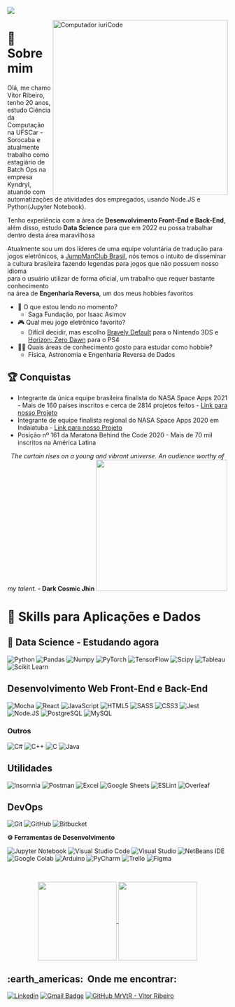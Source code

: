 ![](https://komarev.com/ghpvc/?username=MrVtR&color=006bed)

<img src="https://raw.githubusercontent.com/MicaelliMedeiros/micaellimedeiros/master/image/computer-illustration.png" min-width="400px" max-width="400px" width="400px" align="right" alt="Computador iuriCode">

# :rocket: Sobre mim
<p align="left"> 
  Olá, me chamo Vítor Ribeiro, tenho 20 anos, estudo Ciência da Computação na UFSCar - Sorocaba e atualmente trabalho como estagiário de Batch Ops na empresa Kyndryl, atuando com automatizações de atividades dos empregados, usando Node.JS e Python(Jupyter Notebook). </p>
 <p>
 Tenho experiência com a área de <b>Desenvolvimento Front-End e Back-End</b>, além disso, estudo <b>Data Science</b> para que em 2022 eu possa trabalhar dentro desta área maravilhosa
</p>
<p>
  Atualmente sou um dos líderes de uma equipe voluntária de tradução para jogos eletrônicos, a <a href="https://www.jumpmanclubbrasil.com.br">JumpManClub Brasil</a>, nós temos o intuito de disseminar a cultura brasileira fazendo legendas para jogos que não possuem nosso idioma</br>para o usuário utilizar de forma oficial, um trabalho que requer bastante conhecimento</br>na área de <b>Engenharia Reversa</b>, um dos meus hobbies favoritos
  </p>
  <p>

  - :closed_book: O que estou lendo no momento?
    - Saga Fundação, por Isaac Asimov
  - :video_game: Qual meu jogo eletrônico favorito?
    - Difícil decidir, mas escolho [Bravely Default](https://www.youtube.com/watch?v=voh6NEpwEVY) para o Nintendo 3DS e [Horizon: Zero Dawn](https://www.youtube.com/watch?v=u4-FCsiF5x4) para o PS4
  - :scientist: Quais áreas de conhecimento gosto para estudar como hobbie?
    - Física, Astronomia e Engenharia Reversa de Dados
  
## :trophy: Conquistas 
- Integrante da única equipe brasileira finalista do NASA Space Apps 2021 - Mais de 160 países inscritos e cerca de 2814 projetos feitos - [Link para nosso Projeto](https://2021.spaceappschallenge.org/challenges/statements/warning-things-are-heating-up/teams/make-it-cool/project)
- Integrante de equipe finalista regional do NASA Space Apps 2020 em Indaiatuba - [Link para nosso Projeto](https://2020.spaceappschallenge.org/challenges/connect/can-you-hear-me-now/teams/minnoctlevis/project)
- Posição nº 161 da Maratona Behind the Code 2020 - Mais de 70 mil inscritos na América Latina

<div align="center">
<i>The curtain rises on a young and vibrant universe. An audience worthy of my talent.</i>
<b>- Dark Cosmic Jhin</b>
<img src="https://github.com/MrVtR/MrVtR/blob/main/images/LeadingGrizzledAoudad.gif" height="300">
</div>

# :open_book: **Skills para Aplicações e Dados**

## :robot: **Data Science - Estudando agora**
  ![Python](https://img.shields.io/badge/Python-3776AB?style=style=flat&logo=python&logoColor=white)
  ![Pandas](https://img.shields.io/badge/Pandas-2C2D72?style=flat&logo=pandas&logoColor=white)
  ![Numpy](https://img.shields.io/badge/Numpy-777BB4?style=flat&logo=numpy&logoColor=white)
  ![PyTorch](https://img.shields.io/badge/PyTorch-EE4C2C?style=flat&logo=PyTorch&logoColor=white)
  ![TensorFlow](https://img.shields.io/badge/TensorFlow-FF6F00?style=flat&logo=tensorflow&logoColor=white)
  ![Scipy](https://img.shields.io/badge/SciPy-654FF0?style=flat&logo=SciPy&logoColor=white)
  ![Tableau](https://img.shields.io/badge/Tableau-E97627?style=flat&logo=Tableau&logoColor=white)
  ![Scikit Learn](https://img.shields.io/badge/scikit_learn-F7931E?style=flat&logo=scikit-learn&logoColor=white)
  
## **Desenvolvimento Web Front-End e Back-End**
  ![Mocha](https://img.shields.io/badge/-mocha-%238D6748?style=flat&logo=mocha&logoColor=white)
  ![React](https://img.shields.io/badge/-React-333333?style=flat&logo=react)
  ![JavaScript](https://img.shields.io/badge/-JavaScript-333333?style=flat&logo=javascript)
  ![HTML5](https://img.shields.io/badge/-HTML5-333333?style=flat&logo=HTML5)
  ![SASS](https://img.shields.io/badge/Sass-CC6699?style=style=flat&logo=sass&logoColor=white)
  ![CSS3](https://img.shields.io/badge/CSS3-1572B6?style=style=flat&logo=css3&logoColor=white)
  ![Jest](https://img.shields.io/badge/-Jest-333333?style=flat&logo=jest)
  ![Node.JS](https://img.shields.io/badge/Node.js-43853D?style=flat&logo=node.js&logoColor=white)
  ![PostgreSQL](https://img.shields.io/badge/PostgreSQL-316192?style=flat&logo=postgresql&logoColor=white)
  ![MySQL](https://img.shields.io/badge/MySQL-005C84?style=flat&logo=mysql&logoColor=white)
  
### **Outros**
  ![C#](https://img.shields.io/badge/C%23-239120?style=style=flat&logo=c-sharp&logoColor=white)
  ![C++](https://img.shields.io/badge/-C++-333333?style=flat&logo=C%2B%2B&logoColor=00599C)
  ![C](https://img.shields.io/badge/C-00599C?style=flat&logo=c&logoColor=white)
  ![Java](https://img.shields.io/badge/-Java-333333?style=flat&logo=Java&logoColor=007396)
  
## **Utilidades**

  ![Insomnia](https://img.shields.io/badge/-Insomnia-333333?style=flat&logo=insomnia)
  ![Postman](https://img.shields.io/badge/-Postman-333333?style=flat&logo=postman)
  ![Excel](https://img.shields.io/badge/Microsoft_Excel-217346?style=flat&logo=microsoft-excel&logoColor=white)
  ![Google Sheets](https://img.shields.io/badge/Google%20Sheets-34A853?style=flat&logo=google-sheets&logoColor=white)
  ![ESLint](https://img.shields.io/badge/eslint-3A33D1?style=flat&logo=eslint&logoColor=white)
  ![Overleaf](https://img.shields.io/badge/Overleaf-47A141?style=flat&logo=Overleaf&logoColor=white)

## **DevOps**

  ![Git](https://img.shields.io/badge/-Git-333333?style=flat&logo=git)
  ![GitHub](https://img.shields.io/badge/-GitHub-333333?style=flat&logo=github)
  ![Bitbucket](https://img.shields.io/badge/-Bitbucket-333333?style=flat&logo=bitbucket)

**:gear: Ferramentas de Desenvolvimento**

  ![Jupyter Notebook](https://img.shields.io/badge/jupyter-%23FA0F00.svg?style=flat&logo=jupyter&logoColor=white)
  ![Visual Studio Code](https://img.shields.io/badge/-Visual%20Studio%20Code-333333?style=flat&logo=visual-studio-code&logoColor=007ACC)
  ![Visual Studio](https://img.shields.io/badge/Visual_Studio-5C2D91?style=flat&logo=visual%20studio&logoColor=white)
  ![NetBeans IDE](https://img.shields.io/badge/NetBeansIDE-1B6AC6.svg?style=flat&logo=apache-netbeans-ide&logoColor=white)
  ![Google Colab](https://img.shields.io/badge/Colab-F9AB00?style=flat&logo=googlecolab&color=525252)
  ![Arduino](https://img.shields.io/badge/Arduino_IDE-00979D?style=flat&logo=arduino&logoColor=white)
  ![PyCharm](https://img.shields.io/badge/PyCharm-000000.svg?&style=flat&logo=PyCharm&logoColor=white)
  ![Trello](https://img.shields.io/badge/-Trello-333333?style=flat&logo=trello&logoColor=007ACC)
  ![Figma](https://img.shields.io/badge/-Figma-333333?style=flat&logo=figma&logoColor=007ACC)

<br/>

<p align="center">
<a href="https://github.com/MrVtR">
  <img align="center" height="180em" src="https://github-readme-stats.vercel.app/api?username=MrVtR&count_private=true&show_icons=true&theme=synthwave" />
</a>
<a href="https://github.com/MrVtR">
  <img align="center" height="180em" src="https://github-readme-stats.vercel.app/api/top-langs/?username=MrVtR&langs_count=8&layout=compact" />
</a>
</p

<br/>

<h2> :earth_americas: &nbsp;Onde me encontrar: </h2> 

[![Linkedin](https://img.shields.io/badge/-Linkedin-blue?style=flat-square&logo=Linkedin&logoColor=white&link=https://www.linkedin.com/in/vítor-ribeiro/)](https://www.linkedin.com/in/vítor-ribeiro/)
[![Gmail Badge](https://img.shields.io/badge/-Gmail-FF0000?style=flat-square&labelColor=FF0000&logo=gmail&logoColor=white)](mailto:vitor.ribeiro0803@gmail.com)
[![GitHub MrVtR - Vítor Ribeiro](https://img.shields.io/github/followers/MrVtR?label=follow&style=social)](https://github.com/MrVtR)




